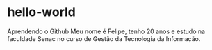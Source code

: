 # hello-world
Aprendendo o Github
Meu nome é Felipe, tenho 20 anos e estudo na faculdade Senac no curso de Gestão da Tecnologia da Informação.
